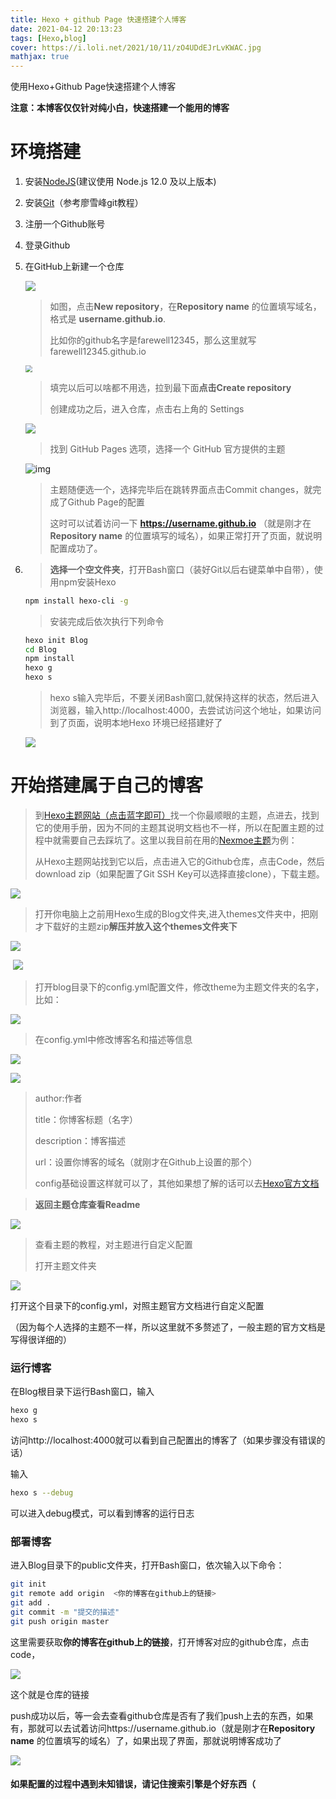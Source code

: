 ```yaml
---
title: Hexo + github Page 快速搭建个人博客
date: 2021-04-12 20:13:23
tags: [Hexo,blog]
cover: https://i.loli.net/2021/10/11/zO4UDdEJrLvKWAC.jpg
mathjax: true
---
```


使用Hexo+Github Page快速搭建个人博客 

<!--more-->

**注意：本博客仅仅针对纯小白，快速搭建一个能用的博客**

# 环境搭建

1. 安装[NodeJS](http://nodejs.cn/learn/how-to-install-nodejs)(建议使用 Node.js 12.0 及以上版本)

2. 安装[Git](https://www.liaoxuefeng.com/wiki/896043488029600/896067074338496)（参考廖雪峰git教程）

3. 注册一个Github账号

4. 登录Github

5. 在GitHub上新建一个仓库

   ![](https://i.loli.net/2021/04/12/altbZHiUjze6r73.png)

   > 如图，点击**New repository**，在**Repository name** 的位置填写域名，格式是 **username.github.io**.
   >
   > 比如你的github名字是farewell12345，那么这里就写farewell12345.github.io

   <img src="https://i.loli.net/2021/04/12/TB6rNASgf49kPIy.png" style="zoom:67%;" />

   > 填完以后可以啥都不用选，拉到最下面**点击Create repository**
   >
   > 创建成功之后，进入仓库，点击右上角的 Settings

   ![](https://i.loli.net/2021/04/12/FJ9Dl2BVkEdSKMu.png)

   > 找到 GitHub Pages 选项，选择一个 GitHub 官方提供的主题

   ![img](https://cdn.sspai.com/20190506142607.jpg)

   > 主题随便选一个，选择完毕后在跳转界面点击Commit changes，就完成了Github Page的配置
   >
   > 这时可以试着访问一下 **https://username.github.io**   （就是刚才在**Repository name** 的位置填写的域名），如果正常打开了页面，就说明配置成功了。

6. > **选择一个空文件夹**，打开Bash窗口（装好Git以后右键菜单中自带），使用npm安装Hexo

   ```bash
   npm install hexo-cli -g
   ```

   > 安装完成后依次执行下列命令

   ```bash
   hexo init Blog
   cd Blog
   npm install
   hexo g
   hexo s
   ```

   > hexo s输入完毕后，不要关闭Bash窗口,就保持这样的状态，然后进入浏览器，输入http://localhost:4000，去尝试访问这个地址，如果访问到了页面，说明本地Hexo 环境已经搭建好了

   ![](https://i.loli.net/2021/04/12/khg9cIexFs4X6a7.png)

# 开始搭建属于自己的博客

> 到[Hexo主题网站（点击蓝字即可）](https://hexo.io/themes/index.html)找一个你最顺眼的主题，点进去，找到它的使用手册，因为不同的主题其说明文档也不一样，所以在配置主题的过程中就需要自己去踩坑了。这里以我目前在用的[Nexmoe主题](https://github.com/theme-nexmoe/hexo-theme-nexmoe)为例：
>
> 从Hexo主题网站找到它以后，点击进入它的Github仓库，点击Code，然后download zip（如果配置了Git SSH Key可以选择直接clone），下载主题。

![](https://i.loli.net/2021/04/12/UoNKeZAJabO1E8Y.png)

> 打开你电脑上之前用Hexo生成的Blog文件夹,进入themes文件夹中，把刚才下载好的主题zip**解压并放入这个themes文件夹下**

![](https://i.loli.net/2021/04/12/9SWjfnUIdHOK1Xb.png)

​			![](https://i.loli.net/2021/04/12/NaRAJjgOYZemrPT.png)

> 打开blog目录下的config.yml配置文件，修改theme为主题文件夹的名字，比如：

![](https://i.loli.net/2021/04/12/alC1nNsSvrdEwxp.png)

> 在config.yml中修改博客名和描述等信息

![](https://i.loli.net/2021/04/12/YUftQ2PCTZ53NBw.png)

![](https://i.loli.net/2021/04/12/CN4upV1bPYU8Dqy.png)

> author:作者
>
> title：你博客标题（名字）
>
> description：博客描述
>
> url：设置你博客的域名（就刚才在Github上设置的那个）
>
> config基础设置这样就可以了，其他如果想了解的话可以去[Hexo官方文档](https://hexo.io/zh-cn/docs/)

> **返回主题仓库查看Readme**

![](https://i.loli.net/2021/04/12/JT42NABOcyjuQlH.png)

> 查看主题的教程，对主题进行自定义配置
>
> 打开主题文件夹

![](https://i.loli.net/2021/04/12/EYSJrR94QegWm8A.png)

打开这个目录下的config.yml，对照主题官方文档进行自定义配置

（因为每个人选择的主题不一样，所以这里就不多赘述了，一般主题的官方文档是写得很详细的）

### 运行博客

在Blog根目录下运行Bash窗口，输入

```bash
hexo g
hexo s
```

访问http://localhost:4000就可以看到自己配置出的博客了（如果步骤没有错误的话）

输入

```bash
hexo s --debug
```

可以进入debug模式，可以看到博客的运行日志

### 部署博客

进入Blog目录下的public文件夹，打开Bash窗口，依次输入以下命令：

```bash
git init
git remote add origin  <你的博客在github上的链接>
git add .
git commit -m "提交的描述"
git push origin master
```

这里需要获取**你的博客在github上的链接**，打开博客对应的github仓库，点击code，

![](https://i.loli.net/2021/04/12/Pdqr9t3ZfGAo6TC.png)

这个就是仓库的链接

push成功以后，等一会去查看github仓库是否有了我们push上去的东西，如果有，那就可以去试着访问https://username.github.io（就是刚才在**Repository name** 的位置填写的域名）了，如果出现了界面，那就说明博客成功了

![](https://i.loli.net/2021/10/11/b5Yqy8RLKEJpz6U.png)

<h4>如果配置的过程中遇到未知错误，请记住搜索引擎是个好东西（</h4>

